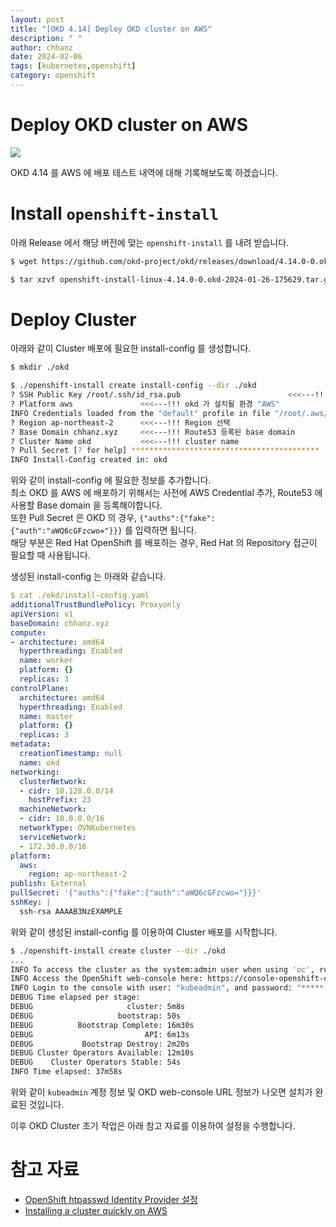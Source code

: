 ```yaml
---
layout: post
title: "[OKD 4.14] Deploy OKD cluster on AWS"
description: " "
author: chhanz
date: 2024-02-06
tags: [kubernetes,openshift]
category: openshift
---
```


# Deploy OKD cluster on AWS
![](https://www.okd.io/assets/stylesheets/images/okd-panda-flat_nerd_with_plug_with_number.svg)   
   
OKD 4.14 를 AWS 에 배포 테스트 내역에 대해 기록해보도록 하겠습니다.   
   
# Install `openshift-install`
아래 Release 에서 해당 버전에 맞는 `openshift-install` 를 내려 받습니다.   

```bash
$ wget https://github.com/okd-project/okd/releases/download/4.14.0-0.okd-2024-01-26-175629/openshift-install-linux-4.14.0-0.okd-2024-01-26-175629.tar.gz

$ tar xzvf openshift-install-linux-4.14.0-0.okd-2024-01-26-175629.tar.gz
```   
   
# Deploy Cluster
아래와 같이 Cluster 배포에 필요한 install-config 를 생성합니다.   
```bash
$ mkdir ./okd

$ ./openshift-install create install-config --dir ./okd
? SSH Public Key /root/.ssh/id_rsa.pub                        <<<---!!! okd node 에 사용될 ssh public key
? Platform aws               <<<---!!! okd 가 설치될 환경 "AWS"
INFO Credentials loaded from the "default" profile in file "/root/.aws/credentials"    <<<---!!! 사전에 AWS Credentials 추가 진행 ($ aws configure)
? Region ap-northeast-2      <<<---!!! Region 선택
? Base Domain chhanz.xyz     <<<---!!! Route53 등록된 base domain 
? Cluster Name okd           <<<---!!! cluster name
? Pull Secret [? for help] ******************************************
INFO Install-Config created in: okd
```
   
위와 같이 install-config 에 필요한 정보를 추가합니다.   
최소 OKD 를 AWS 에 배포하기 위해서는 사전에 AWS Credential 추가, Route53 에 사용할 Base domain 을 등록해야합니다.   
또한 Pull Secret 은 OKD 의 경우, `{"auths":{"fake":{"auth":"aWQ6cGFzcwo="}}}` 를 입력하면 됩니다.   
해당 부분은 Red Hat OpenShift 를 배포하는 경우, Red Hat 의 Repository 접근이 필요할 때 사용됩니다.   
   
생성된 install-config 는 아래와 같습니다.   
```yaml
$ cat ./okd/install-config.yaml
additionalTrustBundlePolicy: Proxyonly
apiVersion: v1
baseDomain: chhanz.xyz
compute:
- architecture: amd64
  hyperthreading: Enabled
  name: worker
  platform: {}
  replicas: 3
controlPlane:
  architecture: amd64
  hyperthreading: Enabled
  name: master
  platform: {}
  replicas: 3
metadata:
  creationTimestamp: null
  name: okd
networking:
  clusterNetwork:
  - cidr: 10.128.0.0/14
    hostPrefix: 23
  machineNetwork:
  - cidr: 10.0.0.0/16
  networkType: OVNKubernetes
  serviceNetwork:
  - 172.30.0.0/16
platform:
  aws:
    region: ap-northeast-2
publish: External
pullSecret: '{"auths":{"fake":{"auth":"aWQ6cGFzcwo="}}}'
sshKey: |
  ssh-rsa AAAAB3NzEXAMPLE
```
   
위와 같이 생성된 install-config 를 이용하여 Cluster 배포를 시작합니다.   
   
```bash
$ ./openshift-install create cluster --dir ./okd
...
INFO To access the cluster as the system:admin user when using 'oc', run 'export KUBECONFIG=/root/okd/auth/kubeconfig'
INFO Access the OpenShift web-console here: https://console-openshift-console.apps.okd.chhanz.xyz
INFO Login to the console with user: "kubeadmin", and password: "*****-*****-*****-*****-*****"
DEBUG Time elapsed per stage:
DEBUG                     cluster: 5m8s
DEBUG                   bootstrap: 50s
DEBUG          Bootstrap Complete: 16m30s
DEBUG                         API: 6m13s
DEBUG           Bootstrap Destroy: 2m20s
DEBUG Cluster Operators Available: 12m10s
DEBUG    Cluster Operators Stable: 54s
INFO Time elapsed: 37m58s
```
   
위와 같이 `kubeadmin` 계정 정보 및 OKD web-console URL 정보가 나오면 설치가 완료된 것입니다.   
   
이후 OKD Cluster 초기 작업은 아래 참고 자료를 이용하여 설정을 수행합니다.   
   
# 참고 자료
* [OpenShift htpasswd Identity Provider 설정](https://github.com/chhanz/openshift-hands-on-lab/blob/master/Doc/default/htpasswd.md)   
* [Installing a cluster quickly on AWS](https://docs.okd.io/latest/installing/installing_aws/installing-aws-default.html)   